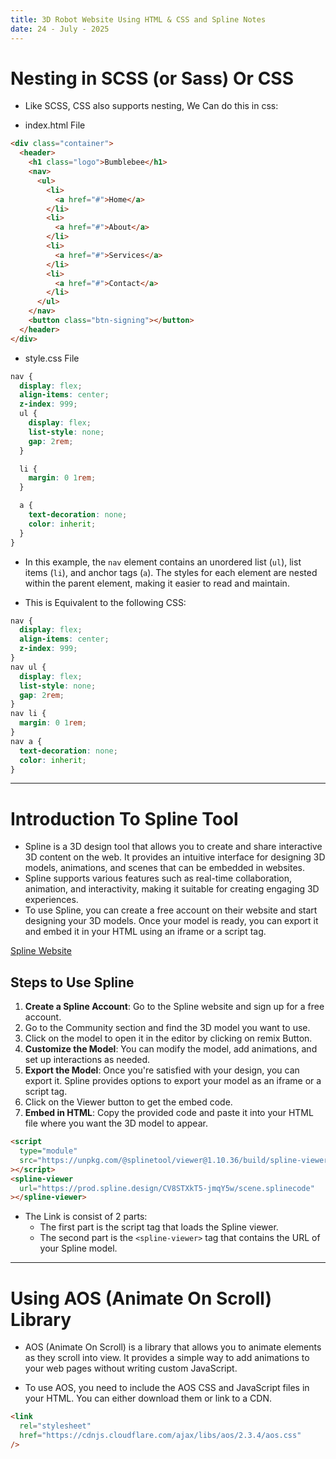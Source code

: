 ```yaml
---
title: 3D Robot Website Using HTML & CSS and Spline Notes
date: 24 - July - 2025
---
```


# Nesting in SCSS (or Sass) Or CSS

- Like SCSS, CSS also supports nesting, We Can do this in css:

- index.html File

```html
<div class="container">
  <header>
    <h1 class="logo">Bumblebee</h1>
    <nav>
      <ul>
        <li>
          <a href="#">Home</a>
        </li>
        <li>
          <a href="#">About</a>
        </li>
        <li>
          <a href="#">Services</a>
        </li>
        <li>
          <a href="#">Contact</a>
        </li>
      </ul>
    </nav>
    <button class="btn-signing"></button>
  </header>
</div>
```

- style.css File

```css
nav {
  display: flex;
  align-items: center;
  z-index: 999;
  ul {
    display: flex;
    list-style: none;
    gap: 2rem;
  }

  li {
    margin: 0 1rem;
  }

  a {
    text-decoration: none;
    color: inherit;
  }
}
```

- In this example, the `nav` element contains an unordered list (`ul`), list items (`li`), and anchor tags (`a`). The styles for each element are nested within the parent element, making it easier to read and maintain.

- This is Equivalent to the following CSS:

```css
nav {
  display: flex;
  align-items: center;
  z-index: 999;
}
nav ul {
  display: flex;
  list-style: none;
  gap: 2rem;
}
nav li {
  margin: 0 1rem;
}
nav a {
  text-decoration: none;
  color: inherit;
}
```

---

# Introduction To Spline Tool

- Spline is a 3D design tool that allows you to create and share interactive 3D content on the web. It provides an intuitive interface for designing 3D models, animations, and scenes that can be embedded in websites.
- Spline supports various features such as real-time collaboration, animation, and interactivity, making it suitable for creating engaging 3D experiences.
- To use Spline, you can create a free account on their website and start designing your 3D models. Once your model is ready, you can export it and embed it in your HTML using an iframe or a script tag.

[Spline Website](https://spline.design/)

## Steps to Use Spline

1. **Create a Spline Account**: Go to the Spline website and sign up for a free account.
2. Go to the Community section and find the 3D model you want to use.
3. Click on the model to open it in the editor by clicking on remix Button.
4. **Customize the Model**: You can modify the model, add animations, and set up interactions as needed.
5. **Export the Model**: Once you're satisfied with your design, you can export it. Spline provides options to export your model as an iframe or a script tag.
6. Click on the Viewer button to get the embed code.
7. **Embed in HTML**: Copy the provided code and paste it into your HTML file where you want the 3D model to appear.

```html
<script
  type="module"
  src="https://unpkg.com/@splinetool/viewer@1.10.36/build/spline-viewer.js"
></script>
<spline-viewer
  url="https://prod.spline.design/CV8STXkT5-jmqY5w/scene.splinecode"
></spline-viewer>
```

- The Link is consist of 2 parts:
  - The first part is the script tag that loads the Spline viewer.
  - The second part is the `<spline-viewer>` tag that contains the URL of your Spline model.

---

# Using AOS (Animate On Scroll) Library

- AOS (Animate On Scroll) is a library that allows you to animate elements as they scroll into view. It provides a simple way to add animations to your web pages without writing custom JavaScript.

- To use AOS, you need to include the AOS CSS and JavaScript files in your HTML. You can either download them or link to a CDN.

```html
<link
  rel="stylesheet"
  href="https://cdnjs.cloudflare.com/ajax/libs/aos/2.3.4/aos.css"
/>
```
